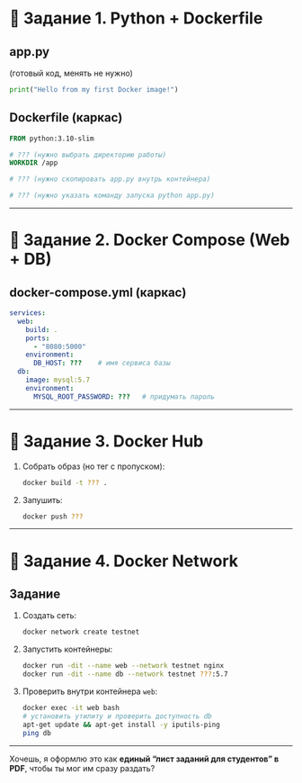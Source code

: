 # 📝 Задание 1. Python + Dockerfile

## app.py

(готовый код, менять не нужно)

```python
print("Hello from my first Docker image!")
```

## Dockerfile (каркас)

```dockerfile
FROM python:3.10-slim

# ??? (нужно выбрать директорию работы)
WORKDIR /app

# ??? (нужно скопировать app.py внутрь контейнера)

# ??? (нужно указать команду запуска python app.py)
```

---

# 📝 Задание 2. Docker Compose (Web + DB)

## docker-compose.yml (каркас)

```yaml
services:
  web:
    build: .
    ports:
      - "8080:5000"
    environment:
      DB_HOST: ???    # имя сервиса базы
  db:
    image: mysql:5.7
    environment:
      MYSQL_ROOT_PASSWORD: ???   # придумать пароль
```


---

# 📝 Задание 3. Docker Hub

1. Собрать образ (но тег с пропуском):

   ```bash
   docker build -t ??? .
   ```

2. Запушить:

   ```bash
   docker push ???
   ```

---

# 📝 Задание 4. Docker Network

## Задание

1. Создать сеть:

   ```bash
   docker network create testnet
   ```

2. Запустить контейнеры:

   ```bash
   docker run -dit --name web --network testnet nginx
   docker run -dit --name db --network testnet ???:5.7
   ```

3. Проверить внутри контейнера `web`:

   ```bash
   docker exec -it web bash
   # установить утилиту и проверить доступность db
   apt-get update && apt-get install -y iputils-ping
   ping db
   ```

---


Хочешь, я оформлю это как **единый “лист заданий для студентов” в PDF**, чтобы ты мог им сразу раздать?
